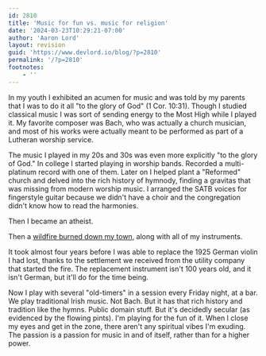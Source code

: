 ```yaml
---
id: 2810
title: 'Music for fun vs. music for religion'
date: '2024-03-23T10:29:21-07:00'
author: 'Aaron Lord'
layout: revision
guid: 'https://www.devlord.io/blog/?p=2810'
permalink: '/?p=2810'
footnotes:
    - ''
---
```


<!-- wp:paragraph -->
<p>In my youth I exhibited an acumen for music and was told by my parents that I was to do it all "to the glory of God" (1 Cor. 10:31). Though I studied classical music I was sort of sending energy to the Most High while I played it. My favorite composer was Bach, who was actually a church musician, and most of his works were actually meant to be performed as part of a Lutheran worship service.</p>
<!-- /wp:paragraph -->

<!-- wp:paragraph -->
<p>The music I played in my 20s and 30s was even more explicitly "to the glory of God." In college I started playing in worship bands. Recorded a multi-platinum record with one of them. Later on I helped plant a "Reformed" church and delved into the rich history of hymnody, finding a gravitas that was missing from modern worship music. I arranged the SATB voices for fingerstyle guitar because we didn't have a choir and the congregation didn't know how to read the harmonies.</p>
<!-- /wp:paragraph -->

<!-- wp:paragraph -->
<p>Then I became an atheist.</p>
<!-- /wp:paragraph -->

<!-- wp:paragraph -->
<p>Then a <a href="https://en.wikipedia.org/wiki/Camp_Fire_(2018)">wildfire burned down my town</a>, along with all of my instruments.</p>
<!-- /wp:paragraph -->

<!-- wp:paragraph -->
<p>It took almost four years before I was able to replace the 1925 German violin I had lost, thanks to the settlement we received from the utility company that started the fire. The replacement instrument isn't 100 years old, and it isn't German, but it'll do for the time being.</p>
<!-- /wp:paragraph -->

<!-- wp:paragraph -->
<p>Now I play with several "old-timers" in a session every Friday night, at a bar. We play traditional Irish music. Not Bach. But it has that rich history and tradition like the hymns. Public domain stuff. But it's decidedly secular (as evidenced by the flowing pints). I'm playing for the fun of it. When I close my eyes and get in the zone, there aren't any spiritual vibes I'm exuding. The passion is a passion for music in and of itself, rather than for a higher power.</p>
<!-- /wp:paragraph -->